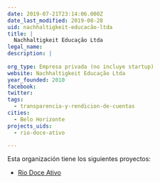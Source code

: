 ```yaml
---
date: 2019-07-21T23:14:06.000Z
date_last_modified: 2019-08-28
uid: nachhaltigkeit-educacão-ltda
title: |
  Nachhaltigkeit Educação Ltda
legal_name: 
description: |
  
org_type: Empresa privada (no incluye startup)
website: Nachhaltigkeit Educação Ltda
year_founded: 2010
facebook: 
twitter: 
tags:
  - transparencia-y-rendicion-de-cuentas
cities: 
  - Belo Horizonte
projects_uids:
  - rio-doce-ativo

---
```


Esta organización tiene los siguientes proyectos:

- [Rio Doce Ativo](/proyectos/rio-doce-ativo)
